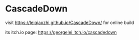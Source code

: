 # CascadeDown
visit https://leiqiaozhi.github.io/CascadeDown/ for online build

its itch.io page: https://georgelei.itch.io/cascadedown
